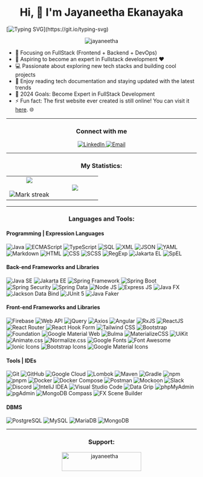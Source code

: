 <h1 align ="center">Hi, 👋  I'm Jayaneetha Ekanayaka</h1>

[![Typing SVG](https://readme-typing-svg.demolab.com/?lines=Hi+there!;Welcome+to+my+GitHub+profile!)](https://git.io/typing-svg)

<p align="center"> <img src="https://komarev.com/ghpvc/?username=jayaneethae&label=Profile%20views&color=0e75b6&style=flat" alt="jayaneetha" /> </p>

- 🔭 Focusing on FullStack (Frontend + Backend + DevOps)
- 🌱 Aspiring to become an expert in Fullstack development ❤
- 💻 Passionate about exploring new tech stacks and building cool projects
- 📰 Enjoy reading tech documentation and staying updated with the latest trends
- 🥅 2024 Goals: Become Expert in FullStack Development
- ⚡ Fun fact: The first website ever created is still online! You can visit it [here](http://info.cern.ch/hypertext/WWW/TheProject.html). 🌐

<hr>

<h3 align="center">Connect with me</h3>

<p align="center">
  <a href="https://www.linkedin.com/in/jayaneetha-ekanayaka-362904312/">
    <img src="https://img.shields.io/badge/LinkedIn-0077B5?style=flat-square&logo=linkedin&logoColor=white" alt="LinkedIn">
  </a>
  <a href="mailto:jayaneethanamal@gmail.com">
    <img src="https://img.shields.io/badge/Email-D14836?style=flat-square&logo=gmail&logoColor=white" alt="Email">
  </a>
</p>


<hr>
<h3 align="center">My Statistics:</h3>
<p align="center">
<table align="center">
<tr border="none">
<td width="50%" align="center">
  
  <img  align="center"  src="https://github-readme-stats.vercel.app/api?username=jayaneethae&theme=dark&show_icons=true&count_private=true" />
  <br></br>
  <img  title="🔥 Get streak stats for your profile at git.io/streak-stats" alt="Mark streak" src="https://github-readme-streak-stats.herokuapp.com/?user=jayaneethae&theme=dark&hide_border=false" /> 
</td>
<td width="50%" align="center">

  <img  align="center"  src="https://github-readme-stats.anuraghazra1.vercel.app/api/top-langs/?username=jayaneethae&theme=dark&hide_border=false&no-bg=true&no-frame=true&langs_count=10"/>
  
  </td>
</tr>
</table>

<hr>

<h3 align="center">Languages and Tools:</h3>

<h4>Programming | Expression Languages</h4>

![Java](https://img.shields.io/badge/Java-ED8B00?style=flat-square&logo=java&logoColor=white)
![ECMAScript](https://img.shields.io/badge/ECMAScript-FFBE0B?style=flat-square&logo=javascript&logoColor=black)
![TypeScript](https://img.shields.io/badge/TypeScript-007ACC?style=flat-square&logo=typescript&logoColor=white)
![SQL](https://img.shields.io/badge/SQL-4479A1?style=flat-square&logo=postgresql&logoColor=white)
![XML](https://img.shields.io/badge/XML-FF6600?style=flat-square&logo=xml&logoColor=white)
![JSON](https://img.shields.io/badge/JSON-000000?style=flat-square&logo=json&logoColor=white)
![YAML](https://img.shields.io/badge/YAML-00008B?style=flat-square&logo=yaml&logoColor=white)
![Markdown](https://img.shields.io/badge/Markdown-000000?style=flat-square&logo=markdown&logoColor=white)
![HTML](https://img.shields.io/badge/HTML5-E34F26?style=flat-square&logo=html5&logoColor=white)
![CSS](https://img.shields.io/badge/CSS3-1572B6?style=flat-square&logo=css3&logoColor=white)
![SCSS](https://img.shields.io/badge/SCSS-CC6699?style=flat-square&logo=sass&logoColor=white)
![RegExp](https://img.shields.io/badge/RegExp-008080?style=flat-square&logo=regex&logoColor=white)
![Jakarta EL](https://img.shields.io/badge/Jakarta%20EL-009DC4?style=flat-square&logo=jakarta&logoColor=white)
![SpEL](https://img.shields.io/badge/SpEL-6DB33F?style=flat-square&logo=spring&logoColor=white)

<h4>Back-end Frameworks and Libraries</h4>

![Java SE](https://img.shields.io/badge/Java%20SE-5382a1?style=flat-square&logo=java&logoColor=white)
![Jakarta EE](https://img.shields.io/badge/Jakarta%20EE-007396?style=flat-square&logo=java&logoColor=white)
![Spring Framework](https://img.shields.io/badge/Spring%20Framework-6DB33F?style=flat-square&logo=spring&logoColor=white)
![Spring Boot](https://img.shields.io/badge/Spring%20Boot-6DB33F?style=flat-square&logo=springboot&logoColor=white)
![Spring Security](https://img.shields.io/badge/Spring%20Security-6DB33F?style=flat-square&logo=springsecurity&logoColor=white)
![Spring Data](https://img.shields.io/badge/Spring%20Data-6DB33F?style=flat-square&logo=springdata&logoColor=white)
![Node JS](https://img.shields.io/badge/Node.js-339933?style=flat-square&logo=nodedotjs&logoColor=white)
![Express JS](https://img.shields.io/badge/Express.js-000000?style=flat-square&logo=express&logoColor=white)
![Java FX](https://img.shields.io/badge/Java%20FX-5382a1?style=flat-square&logo=java&logoColor=white)
![Jackson Data Bind](https://img.shields.io/badge/Jackson%20Data%20Bind-2D6DB0?style=flat-square&logo=jackson&logoColor=white)
![JUnit 5](https://img.shields.io/badge/JUnit%205-25A162?style=flat-square&logo=junit5&logoColor=white)
![Java Faker](https://img.shields.io/badge/Java%20Faker-5382a1?style=flat-square&logo=java&logoColor=white)

<h4>Front-end Frameworks and Libraries</h4>

![Firebase](https://img.shields.io/badge/Firebase-FFCA28?style=flat-square&logo=firebase&logoColor=black)
![Web API](https://img.shields.io/badge/Web%20API-007ACC?style=flat-square&logo=webapi&logoColor=white)
![jQuery](https://img.shields.io/badge/jQuery-0769AD?style=flat-square&logo=jquery&logoColor=white)
![Axios](https://img.shields.io/badge/Axios-5A29E4?style=flat-square&logo=axios&logoColor=white)
![Angular](https://img.shields.io/badge/Angular-DD0031?style=flat-square&logo=angular&logoColor=white)
![RxJS](https://img.shields.io/badge/RxJS-B7178C?style=flat-square&logo=reactivex&logoColor=white)
![ReactJS](https://img.shields.io/badge/React-61DAFB?style=flat-square&logo=react&logoColor=black)
![React Router](https://img.shields.io/badge/React%20Router-CA4245?style=flat-square&logo=reactrouter&logoColor=white)
![React Hook Form](https://img.shields.io/badge/React%20Hook%20Form-EC5990?style=flat-square&logo=reacthookform&logoColor=white)
![Tailwind CSS](https://img.shields.io/badge/Tailwind%20CSS-38B2AC?style=flat-square&logo=tailwindcss&logoColor=white)
![Bootstrap](https://img.shields.io/badge/Bootstrap-7952B3?style=flat-square&logo=bootstrap&logoColor=white)
![Foundation](https://img.shields.io/badge/Foundation-2BAF2B?style=flat-square&logo=foundation&logoColor=white)
![Google Material Web](https://img.shields.io/badge/Google%20Material%20Web-757575?style=flat-square&logo=google&logoColor=white)
![Bulma](https://img.shields.io/badge/Bulma-00D1B2?style=flat-square&logo=bulma&logoColor=white)
![MaterializeCSS](https://img.shields.io/badge/MaterializeCSS-EE6E73?style=flat-square&logo=materializecss&logoColor=white)
![UiKit](https://img.shields.io/badge/UiKit-2396F3?style=flat-square&logo=uikit&logoColor=white)
![Animate.css](https://img.shields.io/badge/Animate.css-000000?style=flat-square&logo=animate.css&logoColor=white)
![Normalize.css](https://img.shields.io/badge/Normalize.css-4A4A4A?style=flat-square&logo=normalize.css&logoColor=white)
![Google Fonts](https://img.shields.io/badge/Google%20Fonts-4285F4?style=flat-square&logo=google&logoColor=white)
![Font Awesome](https://img.shields.io/badge/Font%20Awesome-339AF0?style=flat-square&logo=fontawesome&logoColor=white)
![Ionic Icons](https://img.shields.io/badge/Ionic%20Icons-3880FF?style=flat-square&logo=ionic&logoColor=white)
![Bootstrap Icons](https://img.shields.io/badge/Bootstrap%20Icons-7952B3?style=flat-square&logo=bootstrap&logoColor=white)
![Google Material Icons](https://img.shields.io/badge/Google%20Material%20Icons-E64A19?style=flat-square&logo=material-design&logoColor=white)

<h4> Tools | IDEs</h4>

![Git](https://img.shields.io/badge/Git-F05032?style=flat-square&logo=git&logoColor=white)
![GitHub](https://img.shields.io/badge/GitHub-181717?style=flat-square&logo=github&logoColor=white)
![Google Cloud](https://img.shields.io/badge/Google%20Cloud-4285F4?style=flat-square&logo=googlecloud&logoColor=white)
![Lombok](https://img.shields.io/badge/Lombok-DA2C43?style=flat-square&logo=lombok&logoColor=white)
![Maven](https://img.shields.io/badge/Maven-C71A36?style=flat-square&logo=apachemaven&logoColor=white)
![Gradle](https://img.shields.io/badge/Gradle-02303A?style=flat-square&logo=gradle&logoColor=white)
![npm](https://img.shields.io/badge/npm-CB3837?style=flat-square&logo=npm&logoColor=white)
![pnpm](https://img.shields.io/badge/pnpm-F69220?style=flat-square&logo=pnpm&logoColor=white)
![Docker](https://img.shields.io/badge/Docker-2496ED?style=flat-square&logo=docker&logoColor=white)
![Docker Compose](https://img.shields.io/badge/Docker%20Compose-2496ED?style=flat-square&logo=docker&logoColor=white)
![Postman](https://img.shields.io/badge/Postman-FF6C37?style=flat-square&logo=postman&logoColor=white)
![Mockoon](https://img.shields.io/badge/Mockoon-1F1F1F?style=flat-square&logo=mockoon&logoColor=white)
![Slack](https://img.shields.io/badge/Slack-4A154B?style=flat-square&logo=slack&logoColor=white)
![Discord](https://img.shields.io/badge/Discord-5865F2?style=flat-square&logo=discord&logoColor=white)
![InteliJ IDEA](https://img.shields.io/badge/InteliJ%20IDEA-000000?style=flat-square&logo=intellijidea&logoColor=white)
![Visual Studio Code](https://img.shields.io/badge/Visual%20Studio%20Code-0078D4?style=flat-square&logo=visualstudiocode&logoColor=white)
![Data Grip](https://img.shields.io/badge/Data%20Grip-000000?style=flat-square&logo=datagrip&logoColor=white)
![phpMyAdmin](https://img.shields.io/badge/phpMyAdmin-6C78AF?style=flat-square&logo=phpmyadmin&logoColor=white)
![pgAdmin](https://img.shields.io/badge/pgAdmin-316192?style=flat-square&logo=postgresql&logoColor=white)
![MongoDB Compass](https://img.shields.io/badge/MongoDB%20Compass-47A248?style=flat-square&logo=mongodb&logoColor=white)
![FX Scene Builder](https://img.shields.io/badge/FX%20Scene%20Builder-5382a1?style=flat-square&logo=java&logoColor=white)

<h4>DBMS</h4>  

![PostgreSQL](https://img.shields.io/badge/PostgreSQL-336791?style=flat-square&logo=postgresql&logoColor=white)
![MySQL](https://img.shields.io/badge/MySQL-4479A1?style=flat-square&logo=mysql&logoColor=white)
![MariaDB](https://img.shields.io/badge/MariaDB-003545?style=flat-square&logo=mariadb&logoColor=white)
![MongoDB](https://img.shields.io/badge/MongoDB-47A248?style=flat-square&logo=mongodb&logoColor=white)

<hr>

<h3 align="center">Support:</h3>
<p align="center"><a href="https://buymeacoffee.com/jayaneetha"> <img align="center" src="https://cdn.buymeacoffee.com/buttons/v2/default-yellow.png" height="50" width="210" alt="jayaneetha" /></a></p>
